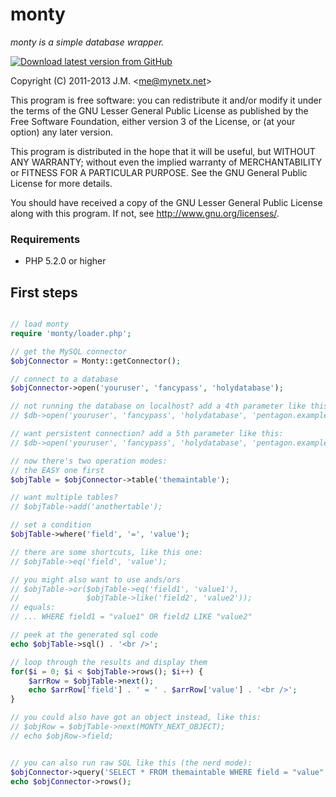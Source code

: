 monty
=====
*monty is a simple database wrapper.*

[![Download latest version from GitHub](https://f.cloud.github.com/assets/157944/691044/404c1ca2-db59-11e2-9b0b-8f63de656f9d.png)](https://github.com/mynetx/monty/archive/master.zip)

Copyright (C) 2011-2013 J.M. &lt;me@mynetx.net&gt;

This program is free software: you can redistribute it and/or modify
it under the terms of the GNU Lesser General Public License as published
by the Free Software Foundation, either version 3 of the License, or
(at your option) any later version.

This program is distributed in the hope that it will be useful,
but WITHOUT ANY WARRANTY; without even the implied warranty of
MERCHANTABILITY or FITNESS FOR A PARTICULAR PURPOSE.  See the
GNU General Public License for more details.

You should have received a copy of the GNU Lesser General Public License
along with this program.  If not, see <http://www.gnu.org/licenses/>.

### Requirements

- PHP 5.2.0 or higher


First steps
-----------

```php

// load monty
require 'monty/loader.php';

// get the MySQL connector
$objConnector = Monty::getConnector();

// connect to a database
$objConnector->open('youruser', 'fancypass', 'holydatabase');

// not running the database on localhost? add a 4th parameter like this:
// $db->open('youruser', 'fancypass', 'holydatabase', 'pentagon.example.com');

// want persistent connection? add a 5th parameter like this:
// $db->open('youruser', 'fancypass', 'holydatabase', 'pentagon.example.com', MONTY_OPEN_PERSISTENT);

// now there's two operation modes:
// the EASY one first
$objTable = $objConnector->table('themaintable');

// want multiple tables?
// $objTable->add('anothertable');

// set a condition
$objTable->where('field', '=', 'value');

// there are some shortcuts, like this one:
// $objTable->eq('field', 'value');

// you might also want to use ands/ors
// $objTable->or($objTable->eq('field1', 'value1'),
//               $objTable->like('field2', 'value2'));
// equals:
// ... WHERE field1 = "value1" OR field2 LIKE "value2"

// peek at the generated sql code
echo $objTable->sql() . '<br />';

// loop through the results and display them
for($i = 0; $i < $objTable->rows(); $i++) {
    $arrRow = $objTable->next();
    echo $arrRow['field'] . ' = ' . $arrRow['value'] . '<br />';
}

// you could also have got an object instead, like this:
// $objRow = $objTable->next(MONTY_NEXT_OBJECT);
// echo $objRow->field;


// you can also run raw SQL like this (the nerd mode):
$objConnector->query('SELECT * FROM themaintable WHERE field = "value"');
echo $objConnector->rows();

```

